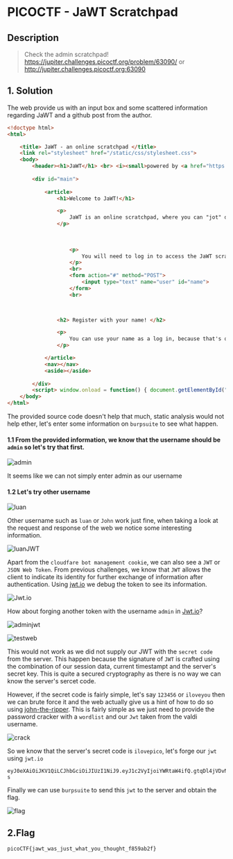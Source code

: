 
# PICOCTF - JaWT Scratchpad




## Description
>Check the admin scratchpad! https://jupiter.challenges.picoctf.org/problem/63090/ or http://jupiter.challenges.picoctf.org:63090

## 1. Solution

The web provide us with an input box and some scattered information regarding JaWT and a github post from the author.

```html
<!doctype html>
<html>

	<title> JaWT - an online scratchpad </title>
	<link rel="stylesheet" href="/static/css/stylesheet.css">
	<body>
		<header><h1>JaWT</h1> <br> <i><small>powered by <a href="https://jwt.io/">JWT</a></small></i></header>
		
		<div id="main">
		
			<article>
				<h1>Welcome to JaWT!</h1>

				<p>
					JaWT is an online scratchpad, where you can "jot" down whatever you'd like! Consider it a notebook for your thoughts. <b style="color:blue "> JaWT works best in Google Chrome for some reason. </b>
				</p>
				
				
				
					<p>
						You will need to log in to access the JaWT scratchpad. You can use any name, other than <code>admin</code>... because the <code>admin</code> user gets a special scratchpad!
					</p>
					<br>
					<form action="#" method="POST">
						<input type="text" name="user" id="name">
					</form>
					<br>

				

				<h2> Register with your name! </h2>

				<p>
					You can use your name as a log in, because that's quick and easy to remember! If you don't like your name, use a short and cool one like <a href="https://github.com/magnumripper/JohnTheRipper">John</a>!
				</p>

			</article>
			<nav></nav>
			<aside></aside>
				
		</div>
		<script> window.onload = function() { document.getElementById("name").focus(); }; </script>
	</body> 
</html>
```

The provided source code doesn't help that much, static analysis would not help ether, let's enter some information on `burpsuite` to see what happen.

#### 1.1 From the provided information, we know that the username should be `admin` so let's try that first.

![admin](https://github.com/Catcurity123/CTF/blob/main/picture/admin.png)

It seems like we can not simply enter admin as our username

#### 1.2 Let's try other username 

![luan](https://github.com/Catcurity123/CTF/blob/main/picture/luan.png)

Other username such as `luan` or `John` work just fine, when taking a look at the request and response of the web we notice some interesting information.

![luanJWT](https://github.com/Catcurity123/CTF/blob/main/picture/luanJWT.png)

Apart from the `cloudfare bot management cookie`, we can also see a `JWT` or `JSON Web Token`. From previous challenges, we know that `JWT` allows the client to indicate its identity for further exchange of information after authentication. Using [jwt.io](jwt.io) we debug the token to see its information.

![Jwt.io](https://github.com/Catcurity123/CTF/blob/main/picture/Jwt.io.png)

How about forging another token with the username `admin` in [Jwt.io](jwt.io)?

![adminjwt](https://github.com/Catcurity123/CTF/blob/main/picture/adminJWT.png)

![testweb](https://github.com/Catcurity123/CTF/blob/main/picture/webtest.png)

This would not work as we did not supply our JWT with the `secret code` from the server. This happen because the signature of `JWT` is crafted using the combination of our session data, current timestampt and the server's secret key. This is quite a secured cryptography as there is no way we can know the server's sercet code.

However, if the secret code is fairly simple, let's say `123456` or `iloveyou` then we can brute force it and the web actually give us a hint of how to do so using [john-the-ripper](https://github.com/openwall/john). This is fairly simple as we just need to provide the password cracker with a `wordlist` and our `Jwt` taken from the valdi username.

![crack](https://github.com/Catcurity123/CTF/blob/main/picture/crack.png)

So we know that the server's secret code is `ilovepico`, let's forge our `jwt` using `jwt.io`

```
eyJ0eXAiOiJKV1QiLCJhbGciOiJIUzI1NiJ9.eyJ1c2VyIjoiYWRtaW4ifQ.gtqDl4jVDvNbEe_JYEZTN19Vx6X9NNZtRVbKPBkhO-s
```

Finally we can use `burpsuite` to send this `jwt` to the server and obtain the flag.

![flag](https://github.com/Catcurity123/CTF/blob/main/picture/flag.png)



## 2.Flag

```
picoCTF{jawt_was_just_what_you_thought_f859ab2f}
```
